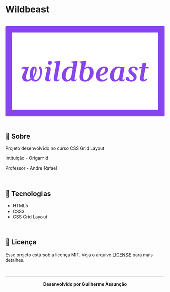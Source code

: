 # Wildbeast

<br>

<div align="center">
  <img src="public/img/wildbeast-github.svg" alt="bikcraft">
</div>

<br>

## :bookmark_tabs: Sobre

Projeto desenvolvido no curso CSS Grid Layout

Intituição - Origamid

Professor - André Rafael

<br>

## :rocket: Tecnologias

-   HTML5
-   CSS3
-   CSS Grid Layout

<br>

## :green_book: Licença

Esse projeto está sob a licença MIT. Veja o arquivo [LICENSE](LICENSE) para mais detalhes.

<br>

---

<div align="center">
    <b>Desenvolvido por Guilherme Assunção</b>
</div>
